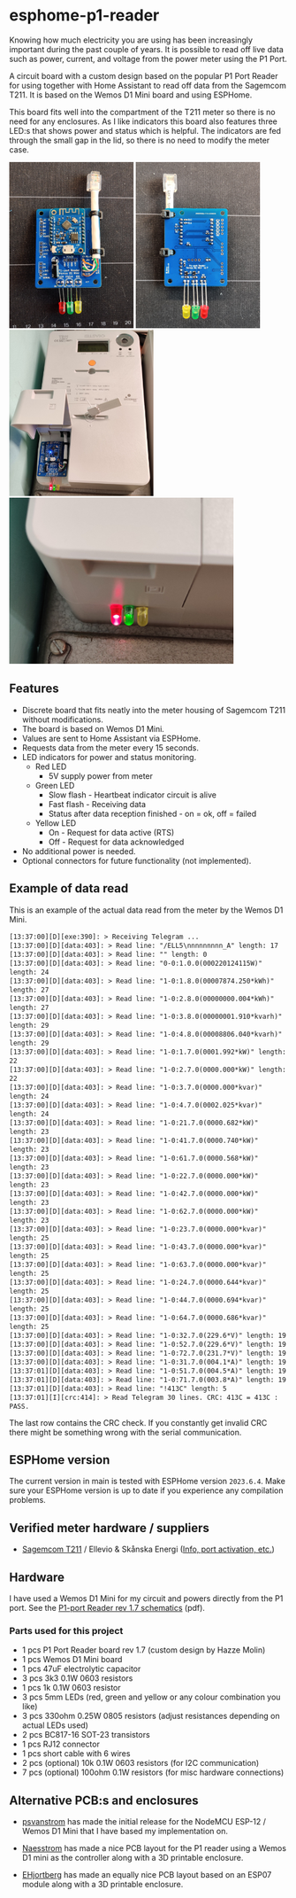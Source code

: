 # esphome-p1-reader
Knowing how much electricity you are using has been increasingly important during the past couple of years. It is possible to read off live data such as power, current, and voltage from the power meter using the P1 Port.

A circuit board with a custom design based on the popular P1 Port Reader for using together with Home Assistant to read off data from the Sagemcom T211. It is based on the Wemos D1 Mini board and using ESPHome.

This board fits well into the compartment of the T211 meter so there is no need for any enclosures. As I like indicators this board also features three LED:s that shows power and status which is helpful. The indicators are fed through the small gap in the lid, so there is no need to modify the meter case.

<p float="left">
    <img src="docs/p1-port-top.jpg" height="300" />
    <img src="docs/p1-port-bottom.jpg" height="300" />
    <img src="docs/p1-port-meter.jpg" height="300" />
    <img src="docs/p1-port-leds.jpg" height="300" />
</p>

## Features
* Discrete board that fits neatly into the meter housing of Sagemcom T211 without modifications.
* The board is based on Wemos D1 Mini.
* Values are sent to Home Assistant via ESPHome.
* Requests data from the meter every 15 seconds.
* LED indicators for power and status monitoring.
    * Red LED
      * 5V supply power from meter
    * Green LED
      * Slow flash - Heartbeat indicator circuit is alive
      * Fast flash - Receiving data
      * Status after data reception finished - on = ok, off = failed
    * Yellow LED
      * On - Request for data active (RTS)
      * Off - Request for data acknowledged
* No additional power is needed.
* Optional connectors for future functionality (not implemented).

## Example of data read
This is an example of the actual data read from the meter by the Wemos D1 Mini.
```
[13:37:00][D][exe:390]: > Receiving Telegram ... 
[13:37:00][D][data:403]: > Read line: "/ELL5\nnnnnnnnn_A" length: 17 
[13:37:00][D][data:403]: > Read line: "" length: 0 
[13:37:00][D][data:403]: > Read line: "0-0:1.0.0(000220124115W)" length: 24 
[13:37:00][D][data:403]: > Read line: "1-0:1.8.0(00007874.250*kWh)" length: 27 
[13:37:00][D][data:403]: > Read line: "1-0:2.8.0(00000000.004*kWh)" length: 27 
[13:37:00][D][data:403]: > Read line: "1-0:3.8.0(00000001.910*kvarh)" length: 29 
[13:37:00][D][data:403]: > Read line: "1-0:4.8.0(00008806.040*kvarh)" length: 29 
[13:37:00][D][data:403]: > Read line: "1-0:1.7.0(0001.992*kW)" length: 22 
[13:37:00][D][data:403]: > Read line: "1-0:2.7.0(0000.000*kW)" length: 22 
[13:37:00][D][data:403]: > Read line: "1-0:3.7.0(0000.000*kvar)" length: 24 
[13:37:00][D][data:403]: > Read line: "1-0:4.7.0(0002.025*kvar)" length: 24 
[13:37:00][D][data:403]: > Read line: "1-0:21.7.0(0000.682*kW)" length: 23 
[13:37:00][D][data:403]: > Read line: "1-0:41.7.0(0000.740*kW)" length: 23 
[13:37:00][D][data:403]: > Read line: "1-0:61.7.0(0000.568*kW)" length: 23 
[13:37:00][D][data:403]: > Read line: "1-0:22.7.0(0000.000*kW)" length: 23 
[13:37:00][D][data:403]: > Read line: "1-0:42.7.0(0000.000*kW)" length: 23 
[13:37:00][D][data:403]: > Read line: "1-0:62.7.0(0000.000*kW)" length: 23 
[13:37:00][D][data:403]: > Read line: "1-0:23.7.0(0000.000*kvar)" length: 25 
[13:37:00][D][data:403]: > Read line: "1-0:43.7.0(0000.000*kvar)" length: 25 
[13:37:00][D][data:403]: > Read line: "1-0:63.7.0(0000.000*kvar)" length: 25 
[13:37:00][D][data:403]: > Read line: "1-0:24.7.0(0000.644*kvar)" length: 25 
[13:37:00][D][data:403]: > Read line: "1-0:44.7.0(0000.694*kvar)" length: 25 
[13:37:00][D][data:403]: > Read line: "1-0:64.7.0(0000.686*kvar)" length: 25 
[13:37:00][D][data:403]: > Read line: "1-0:32.7.0(229.6*V)" length: 19 
[13:37:00][D][data:403]: > Read line: "1-0:52.7.0(229.6*V)" length: 19 
[13:37:00][D][data:403]: > Read line: "1-0:72.7.0(231.7*V)" length: 19 
[13:37:00][D][data:403]: > Read line: "1-0:31.7.0(004.1*A)" length: 19 
[13:37:01][D][data:403]: > Read line: "1-0:51.7.0(004.5*A)" length: 19 
[13:37:01][D][data:403]: > Read line: "1-0:71.7.0(003.8*A)" length: 19 
[13:37:01][D][data:403]: > Read line: "!413C" length: 5 
[13:37:01][I][crc:414]: > Read Telegram 30 lines. CRC: 413C = 413C : PASS.
```

The last row contains the CRC check. If you constantly get invalid CRC there might be something wrong with the serial communication.

## ESPHome version
The current version in main is tested with ESPHome version `2023.6.4`. Make sure your ESPHome version is up to date if you experience any compilation problems.

## Verified meter hardware / suppliers
* [Sagemcom T211](https://www.ellevio.se/globalassets/content/el/elmatare-produktblad-b2c/ellevio_produktblad_fas3_t211_web2_.pdf) / Ellevio & Skånska Energi ([Info, port activation, etc.](https://www.ellevio.se/privat/om-din-el/elen-i-hemmet/forsta-din-elmatare/))

## Hardware
I have used a Wemos D1 Mini for my circuit and powers directly from the P1 port. See the [P1-port Reader rev 1.7 schematics](docs/P1-port%20Reader%20rev%201.7%20-%20schematics.pdf) (pdf).

### Parts used for this project
- 1 pcs P1 Port Reader board rev 1.7 (custom design by Hazze Molin)
- 1 pcs Wemos D1 Mini board
- 1 pcs 47uF electrolytic capacitor
- 3 pcs 3k3 0.1W 0603 resistors
- 1 pcs 1k 0.1W 0603 resistor
- 3 pcs 5mm LEDs (red, green and yellow or any colour combination you like)
- 3 pcs 330ohm 0.25W 0805 resistors (adjust resistances depending on actual LEDs used)
- 2 pcs BC817-16 SOT-23 transistors
- 1 pcs RJ12 connector
- 1 pcs short cable with 6 wires
- 2 pcs (optional) 10k 0.1W 0603 resistors (for I2C communication)
- 7 pcs (optional) 100ohm 0.1W resistors (for misc hardware connections)

## Alternative PCB:s and enclosures
* [psvanstrom](https://github.com/psvanstrom) has made the initial release for the NodeMCU ESP-12 / Wemos D1 Mini that I have based my implementation on. 

* [Naesstrom](https://github.com/Naesstrom) has made a nice PCB layout for the P1 reader using a Wemos D1 mini as the controller along with a 3D printable enclosure. 

* [EHjortberg](https://github.com/ehjortberg) has made an equally nice PCB layout based on an ESP07 module along with a 3D printable enclosure.

